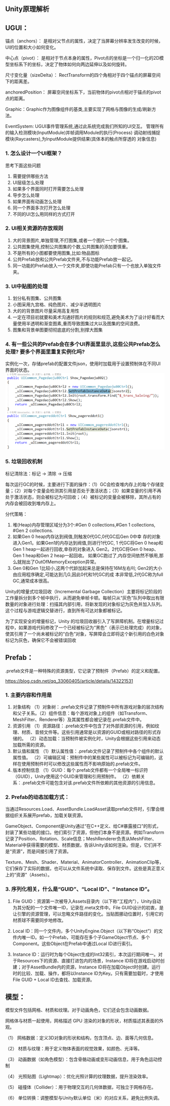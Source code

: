 ## Unity原理解析

UGUI：
--------------
锚点（anchors）：
是相对父节点的属性，决定了当屏幕分辨率发生改变的时候，UI的位置和大小如何变化。

中心点（pivot）：
是相对于节点本身的属性，Pivot点的坐标是一个归一化的2D模型坐标系下的坐标，决定了物体如何向两边延伸以及如何旋转。

尺寸变化量（sizeDelta）：
RectTransform的四个角相对于四个锚点的屏幕空间下的距离差。

anchoredPosition：
屏幕空间坐标系下，当前物体的pivot点相对于锚点的pivot点的距离。


Graphic：Graphic作为图像组件的基类,主要实现了网格与图像的生成/刷新方法。

EventSystem: UGUI事件管理系统,通过此系统完成我们所知的UI交互。
管理所有的输入检测模块(InputModule)并帧调用Module的执行(Process)
调动射线捕捉模块(Raycasters),为InputModule提供结果(具体本的触点所穿透的
对象信息)


### 1. 怎么设计一个UI框架？
思考下面这些问题
1. 需要提供哪些方法
2. UI层级怎么处理
3. 如果多个界面同时打开需要怎么处理
4. 导步怎么处理
5. 如果界面有动画怎么处理
6. 同一个界面多次打开怎么处理
7. 不同的UI怎么用同样的方式打开



### 2. UI相关资源的存放规则
1. 大的背景图片,单独管理,不打图集,或者一个图片一个个图集。
2. 公共图集使用,控制公共图集的个数,公共图集的添加要慎重。
3. 不是所有的小图都要使用图集,比如:物品图标
3. 公共Prefab放和公共Prefab文件夹,不与功能Prefab放一起记。
4. 同一功能的Prefab放入一个文件夹,即使功能Prefab只有一个也放入单独文件夹。


### 3. UI中贴图的处理
1. 划分私有图集、公共图集
2. 小图采用九宫格、纯色图片、减少半透明图片
3. 大的的背景图片尽量采用高复用性
4. 一定在项目初就要和美术沟通好图片的规则和规范,避免美术为了设计好看而大量使用半透明和渐变图素,重而导致图集过大以及图集的空间浪费。
5. 图集和背景单图要彻彻底底的分割,别撑大图集

### 4. 有一些公共的Prefab会在多个UI界面里显示,这些公共Prefab怎么处理? 要多个界面里重复实例化吗?
实例化一次，存储prefab的配置文件json，使用时加载用于设置预制体在不同UI界面的状态。
![alt text](image-6.png)


### 5. 垃圾回收机制
标记清除法：标记 -> 清除 -> 压缩

每次运行GC的时候，主要进行下面的操作：（1）GC会检查堆内存上的每个存储变量；（2）对每个变量会检测其引用是否处于激活状态；（3）如果变量的引用不再处于激活状态，则会被标记为可回收；（4）被标记的变量会被移除，其所占有的内存会被回收到堆内存上。

分代策略：
1. 堆(Heap)内存管理区域分为3个:#Gen 0 collections,#Gen 1
collections, #Gen 2 collections.
2. 如果Gen 0 heap内存达到阀值,则触发0代GC,0代GC后Gen 0中幸
存的对象进入Gen1。如果Gen1的内存达到阀值,则进行1代GC, 1
代GC将Gen 0 heap和Gen 1 heap一起进行回收,幸存的对象进入
Gen2。2代GC将Gen 0 heap、Gen 1 heap和Gen 2 heap一起回收。
如果GC跑过了,内存空间依然不够用,那么就抛出了OutOfMemoryException异常。
3. Gen 0和Gen 1比较小,这两个代龄加起来总是保持在16M左右미;
Gen2的大小由应用程序确定,可能达到几G,因此0代和1代GC的成
本非常低,2代GC称为full GC,通常成本很高。

Unity的增量式垃圾回收（Incremental Garbage Collection）主要将​​标记阶段的工作量拆分到多个帧中执行，从而避免单帧卡顿。每帧只从“灰色”队列中取出有限数量的对象进行处理：扫描其内部引用，将新发现的对象标记为灰色并加入队列。这个过程与游戏逻辑交替进行，直到所有可达对象都被标记。

为了实现安全的增量标记，Unity 的垃圾回收器引入了​​写屏障​​机制。在增量标记过程中，如果游戏代码修改了一个已经被标记为“黑色”（表示已处理完成）的对象，使其引用了一个尚未被标记的“白色”对象，写屏障会立即将这个新引用的白色对象标记为灰色，确保它不会被错误回收


Prefab：
------
.prefab文件是一种特殊的资源类型，它记录了预制件（Prefab）的定义和配置。

https://blog.csdn.net/qq_33060405/article/details/143221531

### 1. 主要内容和作用是
1. 对象结构
（1）对象树：.prefab文件记录了预制件中所有游戏对象的层次结构和父子关系。（2）组件信息：每个游戏对象上的组件（如Transform、MeshFilter、Renderer等）及其属性都会被记录在.prefab文件中。
2. 资源引用
（1）资源路径：.prefab文件中包含了对外部资源的引用，例如纹理、材质、音频文件等。这些引用通常是以资源的GUID或相对路径的形式存储的。
（2）动态加载：当预制件被实例化时，Unity会根据这些引用来动态加载所需的资源。
3. 默认值和属性
（1）默认属性值：.prefab文件记录了预制件中各个组件的默认属性值。
（2）可编辑区域：预制件中的某些属性可以被标记为可编辑的，这样在使用预制件时可以修改这些属性而不影响原始的.prefab文件。
4. 版本控制信息
（1）GUID：每个.prefab文件都有一个全局唯一标识符（GUID），Unity使用这个GUID来管理和引用预制件。
（2）依赖关系：.prefab文件可能包含对该.prefab文件所依赖的其他资源的引用信息。

### 2. Prefab的动态加载方式： 

当通过Resources.Load、AssetBundle.LoadAsset读取prefab文件时，引擎会根据组织关系展开prefab，加载关联资源。

GameObject、Component是Unity通过“在C++定义、给C#暴露接口”的形式，封装了某些功能的接口。他们索引了资源，但他们本身不是资源。例如Transform记录了Position、Rotation、Scale信息；MeshRenderer负责从MeshFilter、Material中获得需要的模型、材质数据，告诉Unity该如何渲染。但是，它们并不是“资源”，而是间接引用了资源。

Texture、Mesh、Shader、Material、AnimatorController、AnimationClip等，它们保存了实际的数据，也可以从文件系统中读取、保存到文件。这些是真正意义上的“资源”（Assets）。

### 3. 序列化相关，什么是“GUID”、“Local ID”、“ Instance ID”。
1. File GUID：资源第一次被导入Assets目录内（以下称“工程内”），Unity自动为其分配的一个文件唯一ID，记录在.meta文件中。File GUID设计的初衷，是让引擎的资源管理，可以忽略文件路径的变化。当贴图挪动位置时，引用它的材质球不需要同步地修改。

2. Local ID：同一个文件内，多个UnityEngine.Object（以下称“Object”）的文件内唯一ID。如一个Prefab，可能存在多个子GameObject节点、多个Component。这些Object在Prefab中通过Local ID进行索引。

3. Instance ID：运行时为每个Object生成的Int32索引，本次运行期间唯一。对于Resources下的资源、直接打进包内的场景，Instance ID将在游戏启动时创建；对于AssetBundle内的资源，Instance ID将在加载Object时创建。运行时的比较、加载、操作，都将以Instance ID为Key。只有需要加载时，才使用File GUID + Local ID去查找、加载资源。

模型：
------
模型文件包括网格、材质和纹理。对于动画角色，它们还会包含动画数据。

网格体与材质一起使用，网格描述 GPU 渲染的对象的形状，材质描述其表面的外观。

（1） 网格数据‌：定义3D对象的形状和结构，包含顶点、边、面等几何信息。 

（2） 材质与纹理‌：用于定义物体表面的视觉效果，如颜色、光泽等。 

（3） 动画数据‌（如角色模型）：包含骨骼动画或变形动画信息，用于角色运动控制

（4） 光照贴图‌（Lightmap）：优化光照计算的纹理数据，提升渲染效率。

（5） 碰撞体‌（Collider）：用于物理交互的几何体数据，可独立于网格存在。

（6） 单位转换‌：调整模型与Unity默认单位（米）的对应关系，避免比例失调。 
